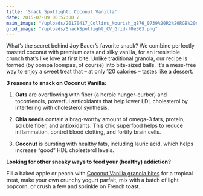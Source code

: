 ```yaml
---
title: 'Snack Spotlight: Coconut Vanilla'
date: 2015-07-09 00:57:00 Z
main_image: "/uploads/20170417_Collins_Nourish_q876_0739%20R2%20RGB%20copy-be7d70.jpg"
grid_image: "/uploads/SnackSpotlight_CV_Grid-f0e563.png"
---
```


What’s the secret behind Joy Bauer’s favorite snack? We combine perfectly toasted coconut with premium oats and silky vanilla, for an irresistible crunch that’s like love at first bite. Unlike traditional granola, our recipe is formed (by oompa loompas, of course) into bite-sized balls. It’s a mess-free way to enjoy a sweet treat that – at only 120 calories – tastes like a dessert.

**3 reasons to snack on Coconut Vanilla:**

1. **Oats** are overflowing with fiber (a heroic hunger-curber) and tocotrienols, powerful antioxidants that help lower LDL cholesterol by interfering with cholesterol synthesis.

2. **Chia seeds** contain a brag-worthy amount of omega-3 fats, protein, soluble fiber, and antioxidants. This chic superfood helps to reduce inflammation, control blood clotting, and fortify brain cells.

3. **Coconut** is bursting with healthy fats, including lauric acid, which helps increase “good” HDL cholesterol levels.

**Looking for other sneaky ways to feed your (healthy) addiction?**

Fill a baked apple or peach with [Coconut Vanilla granola bites](/snacks/coconut-vanilla/) for a tropical treat, make your own crunchy yogurt parfait, mix with a batch of light popcorn, or crush a few and sprinkle on French toast.